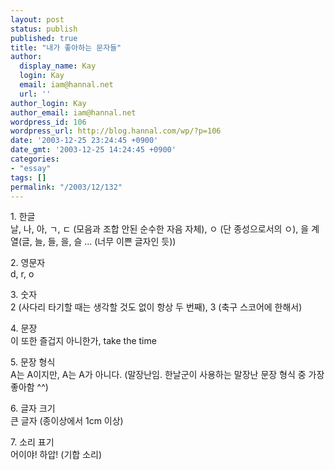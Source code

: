 ```yaml
---
layout: post
status: publish
published: true
title: "내가 좋아하는 문자들"
author:
  display_name: Kay
  login: Kay
  email: iam@hannal.net
  url: ''
author_login: Kay
author_email: iam@hannal.net
wordpress_id: 106
wordpress_url: http://blog.hannal.com/wp/?p=106
date: '2003-12-25 23:24:45 +0900'
date_gmt: '2003-12-25 14:24:45 +0900'
categories:
- "essay"
tags: []
permalink: "/2003/12/132"
---
```

<p>1. 한글<br />
날, 나, 아, ㄱ, ㄷ (모음과 조합 안된 순수한 자음 자체), ㅇ (단 종성으로서의 ㅇ), 을 계열(글, 늘, 들, 을, 슬 ... (너무 이쁜 글자인 듯))</p>
<p>2. 영문자<br />
d, r, o</p>
<p>3. 숫자<br />
2 (사다리 타기할 때는 생각할 것도 없이 항상 두 번째), 3 (축구 스코어에 한해서)</p>
<p>4. 문장<br />
이 또한 즐겁지 아니한가, take the time</p>
<p>5. 문장 형식<br />
A는 A이지만, A는 A가 아니다. (말장난임. 한날군이 사용하는 말장난 문장 형식 중 가장 좋아함 ^^)</p>
<p>6. 글자 크기<br />
큰 글자 (종이상에서 1cm 이상)</p>
<p>7. 소리 표기<br />
어이야! 하압! (기합 소리)</p>
